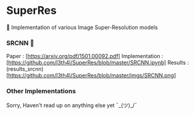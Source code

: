 # SuperRes
:japanese_goblin: Implementation of various Image Super-Resolution models 

### SRCNN :japanese_ogre:
Paper : [https://arxiv.org/pdf/1501.00092.pdf] 
Implementation : [https://github.com/l3th4l/SuperRes/blob/master/SRCNN.ipynb] 
Results : 
(results_srcnn)[https://github.com/l3th4l/SuperRes/blob/master/imgs/SRCNN.png] 

### Other Implementations 

Sorry, Haven't read up on anything else yet 
¯\_(ツ)_/¯
